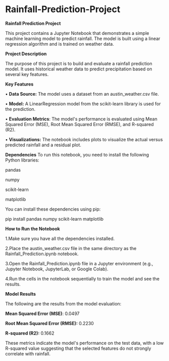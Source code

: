 # Rainfall-Prediction-Project
**Rainfall Prediction Project**

This project contains a Jupyter Notebook that demonstrates a simple machine learning model to predict rainfall. The model is built using a linear regression algorithm and is trained on weather data.

**Project Description**

The purpose of this project is to build and evaluate a rainfall prediction model. It uses historical weather data to predict precipitation based on several key features.

**Key Features**

• **Data Source:** The model uses a dataset from an austin_weather.csv file.

• **Model:** A LinearRegression model from the scikit-learn library is used for the prediction.

• **Evaluation Metrics**: The model's performance is evaluated using Mean Squared Error (MSE), Root Mean Squared Error (RMSE), and R-squared (R2).

• **Visualizations:** The notebook includes plots to visualize the actual versus predicted rainfall and a residual plot.

**Dependencies**
To run this notebook, you need to install the following Python libraries:

pandas

numpy

scikit-learn

matplotlib

You can install these dependencies using pip:

pip install pandas numpy scikit-learn matplotlib

**How to Run the Notebook**

1.Make sure you have all the dependencies installed.

2.Place the austin_weather.csv file in the same directory as the Rainfall_Prediction.ipynb notebook.

3.Open the Rainfall_Prediction.ipynb file in a Jupyter environment (e.g., Jupyter Notebook, JupyterLab, or Google Colab).

4.Run the cells in the notebook sequentially to train the model and see the results.

**Model Results**

The following are the results from the model evaluation:

**Mean Squared Error (MSE)**: 0.0497

**Root Mean Squared Error (RMSE):** 0.2230

**R-squared (R2):** 0.1662

These metrics indicate the model's performance on the test data, with a low R-squared value suggesting that the selected features do not strongly correlate with rainfall.
